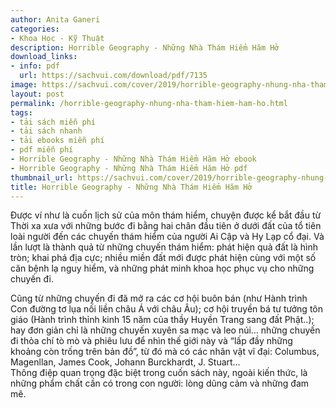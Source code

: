 ```yaml
---
author: Anita Ganeri
categories:
- Khoa Học - Kỹ Thuật
description: Horrible Geography - Những Nhà Thám Hiểm Hăm Hở
download_links:
- info: pdf
  url: https://sachvui.com/download/pdf/7135
image: https://sachvui.com/cover/2019/horrible-geography-nhung-nha-tham-hiem-ham-ho.jpg
layout: post
permalink: /horrible-geography-nhung-nha-tham-hiem-ham-ho.html
tags:
- tải sách miễn phí
- tải sách nhanh
- tải ebooks miễn phí
- pdf miễn phí
- Horrible Geography - Những Nhà Thám Hiểm Hăm Hở ebook
- Horrible Geography - Những Nhà Thám Hiểm Hăm Hở pdf
thumbnail_url: https://sachvui.com/cover/2019/horrible-geography-nhung-nha-tham-hiem-ham-ho.jpg
title: Horrible Geography - Những Nhà Thám Hiểm Hăm Hở
---
```


 <div class="item-desc text-justify"> <p>Được ví như là cuốn lịch sử của môn thám hiểm, chuyện được kể bắt đầu từ Thời xa xưa với những bước đi bằng hai chân đầu tiên ở dưới đất của tổ tiên loài người đến các chuyến thám hiểm của người Ai Cập và Hy Lạp cổ đại. Và lần lượt là thành quả từ những chuyến thám hiểm: phát hiện quả đất là hình tròn; khai phá địa cực; nhiều miền đất mới được phát hiện cùng với một số căn bệnh lạ nguy hiểm, và những phát minh khoa học phục vụ cho những chuyến đi.</p><p>Cũng từ những chuyến đi đã mở ra các cơ hội buôn bán (như Hành trình Con đường tơ lụa nối liền châu Á với châu Âu); cơ hội truyền bá tư tưởng tôn giáo (Hành trình thỉnh kinh 15 năm của thầy Huyền Trang sang đất Phật..); hay đơn giản chỉ là những chuyến xuyên sa mạc và leo núi… những chuyến đi thỏa chí tò mò và phiêu lưu để nhìn thế giới này và “lấp đầy những khoảng còn trống trên bản đồ”, từ đó mà có các nhân vật vĩ đại: Columbus, Magenllan, James Cook, Johann Burckhardt, J. Stuart…<br>Thông điệp quan trọng đặc biệt trong cuốn sách này, ngoài kiến thức, là những phẩm chất cần có trong con người: lòng dũng cảm và những đam mê.</p> </div>